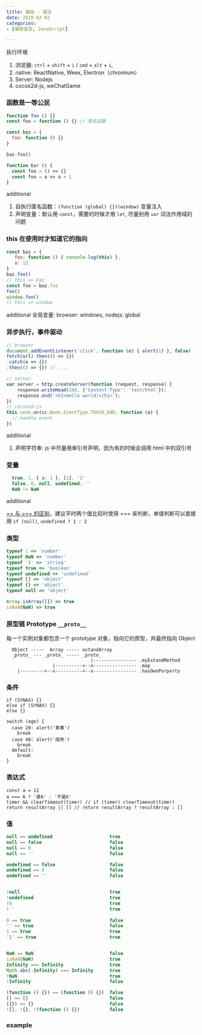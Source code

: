 ```yaml
---
title: 基础 - 语法
date: 2018-02-02
categories:
- [编程语言, JavaScript]

---
```


执行环境
1. 浏览器: `ctrl` + `shift` + `i` / `cmd` + `alt` + `i`, 
2. native: ReactNative, Weex, Electron（chromium）
3. Server: Nodejs
4. cocos2d-js, weChatGame

### 函数是一等公民

``` javascript
function foo () {}
const foo = function () {} // 匿名函数

const baz = {
  foo: function () {}
}

baz.foo()

function bar () {
  const foo = () => {}
  const foo = a => a + 1
}
```

additional
1. 自执行匿名函数：`(function (global) {})(window)` 变量注入
2. 声明变量：默认用 `const`，需要的时候才用 `let`, 尽量别用 `var` 词法作用域的问题

### this 在使用时才知道它的指向

``` javascript
const baz = {
   foo: function () { console.log(this) },
   a: 12
}
baz.foo()
// this => baz
const foo = baz.foo
foo()
window.foo()
// this => window
```

additional
全局变量: browser: windows, nodejs: global

### 异步执行，事件驱动

``` javascript
// browser
document.addEventListener('click', function (e) { alert(1) }, false)
fetch(url).then(() => {})
.catch(e => {})
.then(() => {}) // ....

// server
var server = http.createServer(function (request, response) {
    response.writeHead(200, {'Content-Type': 'text/html'});
    response.end('<h1>Hello world!</h1>');
})
// cocos2d-js
this.node.on(cc.Node.EventType.TOUCH_END, function (e) { 
  // handle event 
})

```

additional
1. 声明字符串: js 中尽量用单引号声明，因为有的时候会调用 html 中的双引号


### 变量

``` javascript
  true, 1, { a: 1 }, [1], '1'
  false, 0, null, undefined, ''
  NaN != NaN
```

additional

[== 与 === 的区别](https://www.cnblogs.com/lindasu/p/7471519.html)，建议平时两个值比较时使用 === 来判断，单值判断可以直接用 `if (null)`, `undefined ? 1 : 2`

### 类型

``` javascript
typeof 1 => 'number'
typeof NaN => 'number'
typeof '1' => 'string'
typeof true => 'boolean'
typeof undefined => 'undefined'
typeof [] => 'object'
typeof {} => 'object'
typeof null => 'object'

Array.isArray([]) => true
isNaN(NaN) => true
```

###  原型链 Prototype `__proto__`

每一个实例对象都包含一个 prototype 对象，指向它的原型，并最终指向 Object
``` 
  Object -----  Array ----- extandArray
  _proto_ --- _proto_ ----- _proto_
                               |---------------- .myExtandMethod
                 |----------<--x---------------- .map
    |---------<--x----------<--x---------------- .hasOwnPorperty
```

### 条件

```
if (SYNAX) {}
else if (SYNAX) {}
else {}

switch (age) {
  case 20: alert('青春')
    break
  case 40: alert('成熟')
    break
  default: 
    break
}
```

### 表达式

```
const a = 12
a === 6 ? '是6' : '不是6'
timer && clearTimeout(timer) // if (timer) clearTimeout(timer)
return resultArray || [] // return resultArray ? resultArray : []
```



### 值

```js
null == undefined                     true   
null == false                         false
null == 0                             false
null == ''                            false 

undefined == false                    false
undefined == 0                        false
undefined == ''                       false


!null                                 true
!undefined                            true
!0                                    true
!''                                   true
 
0 == true                             false
'' == true                            false
1 == true                             true
'1' == true                           true


NaN == NaN                            false           
isNaN(NaN)                            true
Infinity === Infinity                 true      
Math.abs(-Infinity) === Infinity      true
!NaN                                  true           
!Infinity                             false             

(function () {}) == (function () {})  false
[] == []                              false
({}) == {}                            false
![], !{}, !(function () {})           false
```

### example 